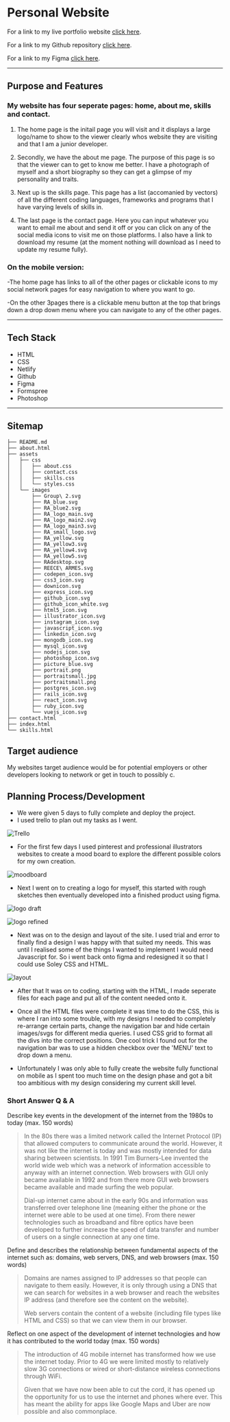 # Personal Website

For a link to my live portfolio website [click here](https://reecearmes.netlify.com/).

For a link to my Github repository [click here](https://github.com/r-armes/personal_website).

For a link to my Figma [click here](https://www.figma.com/file/b2yGDW8axEdKQXoJ0dyXQz1M/personal-website-design?node-id=0%3A1).

---

## Purpose and Features

### My website has four seperate pages: home, about me, skills and contact.
1. The home page is the initail page you will visit and it displays a large logo/name to show to the viewer clearly whos website they are visiting and that I am a junior developer.
2. Secondly, we have the about me page. The purpose of this page is so that the viewer can to get to know me better. I have a photograph of myself and a short biography so they can get a glimpse of my personality and traits.

3. Next up is the skills page. This page has a list (accomanied by vectors) of all the different coding languages, frameworks and programs that I have varying levels of skills in.
4. The last page is the contact page. Here you can input whatever you want to email me about and send it off or you can click on any of the social media icons to visit me on those platforms. I also have a link to download my resume (at the moment nothing will download as I need to update my resume fully).

### On the mobile version:

-The home page has links to all of the other pages or clickable icons to my social network pages for easy navigation to where you want to go.

-On the other 3pages there is a clickable menu button at the top that brings down a drop down menu where you can navigate to any of the other pages.

---

## Tech Stack
- HTML
- CSS
- Netlify
- Github
- Figma
- Formspree
- Photoshop

---

## Sitemap
```
├── README.md
├── about.html
├── assets
│   ├── css
│   │   ├── about.css
│   │   ├── contact.css
│   │   ├── skills.css
│   │   └── styles.css
│   └── images
│       ├── Group\ 2.svg
│       ├── RA_blue.svg
│       ├── RA_blue2.svg
│       ├── RA_logo_main.svg
│       ├── RA_logo_main2.svg
│       ├── RA_logo_main3.svg
│       ├── RA_small_logo.svg
│       ├── RA_yellow.svg
│       ├── RA_yellow3.svg
│       ├── RA_yellow4.svg
│       ├── RA_yellow5.svg
│       ├── RAdesktop.svg
│       ├── REECE\ ARMES.svg
│       ├── codepen_icon.svg
│       ├── css3_icon.svg
│       ├── downicon.svg
│       ├── express_icon.svg
│       ├── github_icon.svg
│       ├── github_icon_white.svg
│       ├── html5_icon.svg
│       ├── illustrator_icon.svg
│       ├── instagram_icon.svg
│       ├── javascript_icon.svg
│       ├── linkedin_icon.svg
│       ├── mongodb_icon.svg
│       ├── mysql_icon.svg
│       ├── nodejs_icon.svg
│       ├── photoshop_icon.svg
│       ├── picture_blue.svg
│       ├── portrait.png
│       ├── portraitsmall.jpg
│       ├── portraitsmall.png
│       ├── postgres_icon.svg
│       ├── rails_icon.svg
│       ├── react_icon.svg
│       ├── ruby_icon.svg
│       └── vuejs_icon.svg
├── contact.html
├── index.html
└── skills.html
```

## Target audience  

My websites target audience would be for potential employers or other developers looking to network or get in touch to possibly c.

## Planning Process/Development
- We were given 5 days to fully complete and deploy the project.
- I used trello to plan out my tasks as I went.
  
![Trello](/personal_website/docs/trello.png)

- For the first few days I used pinterest and professional illustrators websites to create a mood board to explore the different possible colors for my own creation.
  
![moodboard](/personal_website/docs/moodboard.png)

- Next I went on to creating a logo for myself, this started with rough sketches then eventually developed into a finished product using figma.
  
![logo draft](/personal_website/docs/logodraft.png)

![logo refined](/personal_website/docs/logorefined.png)

- Next was on to the design and layout of the site. I used trial and error to finally find a design I was happy with that suited my needs. This was until I realised some of the things I wanted to implement I would need Javascript for. So i went back onto figma and redesigned it so that I could use Soley CSS and HTML.

![layout](/personal_website/docs/layout.png)

- After that It was on to coding, starting with the HTML, I made seperate files for each page and put all of the content needed onto it.

- Once all the HTML files were complete it was time to do the CSS, this is where I ran into some trouble, with my designs I needed to completely re-arrange certain parts, change the navigation bar and hide certain images/svgs for different media queries. I used CSS grid to format all the divs into the correct positions. One cool trick I found out for the navigation bar was to use a hidden checkbox over the 'MENU' text to drop down a menu.

- Unfortunately I was only able to fully create the website fully functional on mobile as I spent too much time on the design phase and got a bit too ambitious with my design considering my current skill level.  


### Short Answer Q & A  
  
Describe key events in the development of the internet from the 1980s to today (max. 150 words)  
  
> In the 80s there was a limited network called the Internet Protocol (IP) that allowed computers to communicate around the world. However, it was not like the internet is today and was mostly intended for data sharing between scientists. In 1991 Tim Burners-Lee invented the world wide web which was a network of information accessible to anyway with an internet connection. Web browsers with GUI only became available in 1992 and from there more GUI web browsers became available and made surfing the web popular.  
>
> Dial-up internet came about in the early 90s and information was transferred over telephone line (meaning either the phone or the internet were able to be used at one time). From there newer technologies such as broadband and fibre optics have been developed to further increase the speed of data transfer and number of users on a single connection at any one time.

Define and describes the relationship between fundamental aspects of the internet such as: domains, web servers, DNS, and web browsers (max. 150 words)

> Domains are names assigned to IP addresses so that people can navigate to them easily. However, it is only through using a DNS that we can search for websites in a web browser and reach the websites IP address (and therefore see the content on the website). 
> 
> Web servers contain the content of a website (including file types like HTML and CSS) so that we can view them in our browser.

Reflect on one aspect of the development of internet technologies and how it has contributed to the world today (max. 150 words)
> The introduction of 4G mobile internet has transformed how we use the internet today. Prior to 4G we were limited mostly to relatively slow 3G connections or wired or short-distance wireless connections through WiFi.  
> 
> Given that we have now been able to cut the cord, it has opened up the opportunity for us to use the internet and phones where ever. This has meant the ability for apps like Google Maps and Uber are now possible and also commonplace.
